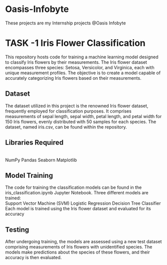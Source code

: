 # Oasis-Infobyte
These projects are my Internship projects @Oasis Infobyte


# TASK -1 Iris Flower Classification

This repository hosts code for training a machine learning model designed to classify Iris flowers by their measurements. The Iris flower dataset encompasses three species: Setosa, Versicolor, and Virginica, each with unique measurement profiles. The objective is to create a model capable of accurately categorizing Iris flowers based on their measurements.

## Dataset

The dataset utilized in this project is the renowned Iris flower dataset, frequently employed for classification purposes. It comprises measurements of sepal length, sepal width, petal length, and petal width for 150 Iris flowers, evenly distributed with 50 samples for each species. The dataset, named iris.csv, can be found within the repository.

## Libraries Required
<br>
NumPy
Pandas
Seaborn
Matplotlib

## Model Training

The code for training the classification models can be found in the iris_classification.ipynb Jupyter Notebook. Three different models are trained:
<br>
Support Vector Machine (SVM)
Logistic Regression
Decision Tree Classifier
Each model is trained using the Iris flower dataset and evaluated for its accuracy

## Testing
After undergoing training, the models are assessed using a new test dataset comprising measurements of Iris flowers with unidentified species. The models make predictions about the species of these flowers, and their accuracy is then evaluated.











